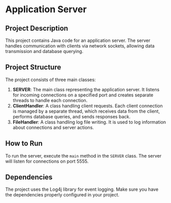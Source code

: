 # Application Server

## Project Description
This project contains Java code for an application server. The server handles communication with clients via network sockets, allowing data transmission and database querying.

## Project Structure
The project consists of three main classes:
1. **SERVER**: The main class representing the application server. It listens for incoming connections on a specified port and creates separate threads to handle each connection.
2. **ClientHandler**: A class handling client requests. Each client connection is managed by a separate thread, which receives data from the client, performs database queries, and sends responses back.
3. **FileHandler**: A class handling log file writing. It is used to log information about connections and server actions.

## How to Run
To run the server, execute the `main` method in the `SERVER` class. The server will listen for connections on port 5555.

## Dependencies
The project uses the Log4j library for event logging. Make sure you have the dependencies properly configured in your project.
